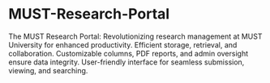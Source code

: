 # MUST-Research-Portal
The MUST Research Portal: Revolutionizing research management at MUST University for enhanced productivity. Efficient storage, retrieval, and collaboration. Customizable columns, PDF reports, and admin oversight ensure data integrity. User-friendly interface for seamless submission, viewing, and searching.
